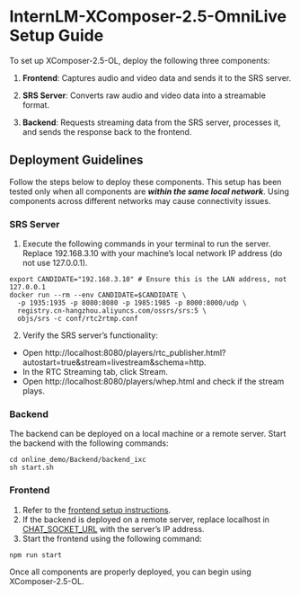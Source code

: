 # **InternLM-XComposer-2.5-OmniLive Setup Guide**

To set up XComposer-2.5-OL, deploy the following three components:

1. **Frontend**: Captures audio and video data and sends it to the SRS server.

2. **SRS Server**: Converts raw audio and video data into a streamable format.

3. **Backend**: Requests streaming data from the SRS server, processes it, and sends the response back to the frontend.

## **Deployment Guidelines**

Follow the steps below to deploy these components. This setup has been tested only when all components are **_within the same local network_**. Using components across different networks may cause connectivity issues.

### **SRS Server**

1.	Execute the following commands in your terminal to run the server. Replace 192.168.3.10 with your machine’s local network IP address (do not use 127.0.0.1).

```shell
export CANDIDATE="192.168.3.10" # Ensure this is the LAN address, not 127.0.0.1
docker run --rm --env CANDIDATE=$CANDIDATE \
  -p 1935:1935 -p 8080:8080 -p 1985:1985 -p 8000:8000/udp \
  registry.cn-hangzhou.aliyuncs.com/ossrs/srs:5 \
  objs/srs -c conf/rtc2rtmp.conf
```

2. Verify the SRS server’s functionality:
- Open http://localhost:8080/players/rtc_publisher.html?autostart=true&stream=livestream&schema=http.
- In the RTC Streaming tab, click Stream.
- Open http://localhost:8080/players/whep.html and check if the stream plays.

### **Backend**

The backend can be deployed on a local machine or a remote server. Start the backend with the following commands:

```shell
cd online_demo/Backend/backend_ixc
sh start.sh
```

### **Frontend**

1.	Refer to the [frontend setup instructions](Frontend/README.md).
2.	If the backend is deployed on a remote server, replace localhost in [CHAT_SOCKET_URL](Frontend/src/config/service-url.ts) with the server’s IP address.
3.	Start the frontend using the following command:

```shell
npm run start
```

Once all components are properly deployed, you can begin using XComposer-2.5-OL.